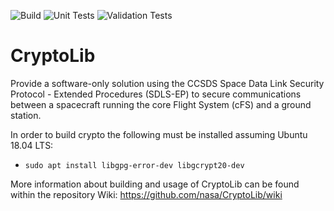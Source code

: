![Build](https://github.com/nasa/CryptoLib/actions/workflows/build.yml/badge.svg) ![Unit Tests](https://github.com/nasa/CryptoLib/actions/workflows/utest.yml/badge.svg) ![Validation Tests](https://github.com/nasa/CryptoLib/actions/workflows/validation.yml/badge.svg)

# CryptoLib

Provide a software-only solution using the CCSDS Space Data Link Security Protocol - Extended Procedures (SDLS-EP) to secure communications between a spacecraft running the core Flight System (cFS) and a ground station.

In order to build crypto the following must be installed assuming Ubuntu 18.04 LTS:
* `sudo apt install libgpg-error-dev libgcrypt20-dev`


More information about building and usage of CryptoLib can be found within the repository Wiki:
https://github.com/nasa/CryptoLib/wiki
